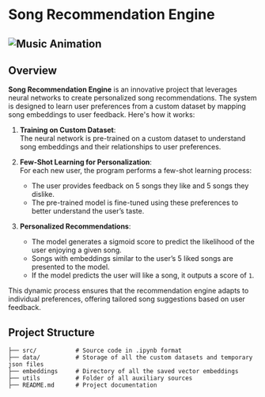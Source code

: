 # Song Recommendation Engine
![Music Animation](https://media1.giphy.com/media/v1.Y2lkPTc5MGI3NjExdml4MnF5dG9kdTZ6YWlqaWhiN3BoMTU2cDJ5dmVkdWVncGdnZmIzMSZlcD12MV9pbnRlcm5hbF9naWZfYnlfaWQmY3Q9Zw/tqfS3mgQU28ko/giphy.gif)
---
## Overview

**Song Recommendation Engine** is an innovative project that leverages neural networks to create personalized song recommendations. The system is designed to learn user preferences from a custom dataset by mapping song embeddings to user feedback. Here's how it works:

1. **Training on Custom Dataset**:  
   The neural network is pre-trained on a custom dataset to understand song embeddings and their relationships to user preferences.

2. **Few-Shot Learning for Personalization**:  
   For each new user, the program performs a few-shot learning process:
   - The user provides feedback on 5 songs they like and 5 songs they dislike.
   - The pre-trained model is fine-tuned using these preferences to better understand the user’s taste.

3. **Personalized Recommendations**:  
   - The model generates a sigmoid score to predict the likelihood of the user enjoying a given song.
   - Songs with embeddings similar to the user’s 5 liked songs are presented to the model.
   - If the model predicts the user will like a song, it outputs a score of `1`.

This dynamic process ensures that the recommendation engine adapts to individual preferences, offering tailored song suggestions based on user feedback.

## Project Structure
```
├── src/           # Source code in .ipynb format
├── data/          # Storage of all the custom datasets and temporary json files
├── embeddings     # Directory of all the saved vector embeddings
├── utils          # Folder of all auxiliary sources
├── README.md      # Project documentation
